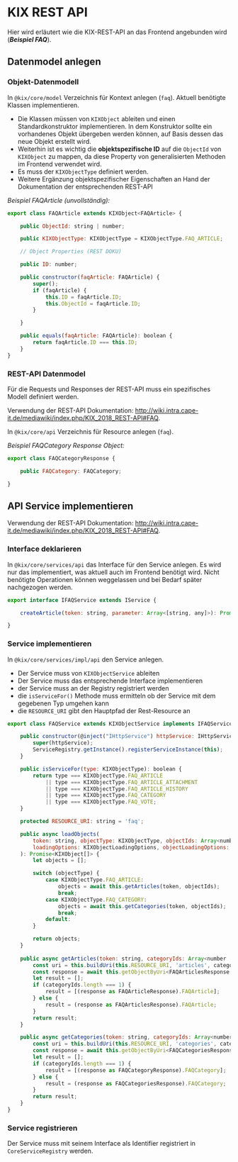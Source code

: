 # KIX REST API

Hier wird erläutert wie die KIX-REST-API an das Frontend angebunden wird (***Beispiel FAQ***).

## Datenmodel anlegen

### Objekt-Datenmodell
In `@kix/core/model` Verzeichnis für Kontext anlegen (`faq`).
Aktuell benötigte Klassen implementieren.

* Die Klassen müssen von `KIXObject` ableiten und einen Standardkonstruktor implementieren. In dem Konstruktor sollte ein vorhandenes Objekt übergeben werden können, auf Basis dessen das neue Objekt erstellt wird. 
* Weiterhin ist es wichtig die **objektspezifische ID** auf die `ObjectId` von `KIXObject` zu mappen, da diese Property von generalisierten Methoden im Frontend verwendet wird.
* Es muss der `KIXObjectType` definiert werden.
* Weitere Ergänzung objektspezifischer Eigenschaften an Hand der Dokumentation der entsprechenden REST-API

*Beispiel FAQArticle (unvollständig):*
```javascript
export class FAQArticle extends KIXObject<FAQArticle> {

    public ObjectId: string | number;

    public KIXObjectType: KIXObjectType = KIXObjectType.FAQ_ARTICLE;

    // Object Properties (REST DOKU)

    public ID: number;

    public constructor(faqArticle: FAQArticle) {
        super();
        if (faqArticle) {
            this.ID = faqArticle.ID;
            this.ObjectId = faqArticle.ID;
        }

    }

    public equals(faqArticle: FAQArticle): boolean {
        return faqArticle.ID === this.ID;
    }
}
```

### REST-API Datenmodel

Für die Requests und Responses der REST-API muss ein spezifisches Modell definiert werden.

Verwendung der REST-API Dokumentation: http://wiki.intra.cape-it.de/mediawiki/index.php/KIX_2018_REST-API#FAQ.

In `@kix/core/api` Verzeichnis für Resource anlegen (`faq`).

*Beispiel FAQCategory Response Object:*
```javascript
export class FAQCategoryResponse {

    public FAQCategory: FAQCategory;

}
```

## API Service implementieren

Verwendung der REST-API Dokumentation: http://wiki.intra.cape-it.de/mediawiki/index.php/KIX_2018_REST-API#FAQ.

### Interface deklarieren
In `@kix/core/services/api` das Interface für den Service anlegen. Es wird nur das implementiert, was aktuell auch im Frontend benötigt wird. Nicht benötigte Operationen können weggelassen und bei Bedarf später nachgezogen werden.

```javascript
export interface IFAQService extends IService {

    createArticle(token: string, parameter: Array<[string, any]>): Promise<number>;

}
```

### Service implementieren

In `@kix/core/services/impl/api` den Service anlegen.

* Der Service muss von `KIXObjectService` ableiten
* Der Service muss das entsprechende Interface implementieren
* der Service muss an der Registry registriert werden
* die `isServiceFor()` Methode muss ermitteln ob der Service mit dem gegebenen Typ umgehen kann
* die `RESOURCE_URI` gibt den Hauptpfad der Rest-Resource an 

```javascript
export class FAQService extends KIXObjectService implements IFAQService {

    public constructor(@inject("IHttpService") httpService: IHttpService) {
        super(httpService);
        ServiceRegistry.getInstance().registerServiceInstance(this);
    }

    public isServiceFor(type: KIXObjectType): boolean {
        return type === KIXObjectType.FAQ_ARTICLE
            || type === KIXObjectType.FAQ_ARTICLE_ATTACHMENT
            || type === KIXObjectType.FAQ_ARTICLE_HISTORY
            || type === KIXObjectType.FAQ_CATEGORY
            || type === KIXObjectType.FAQ_VOTE;
    }

    protected RESOURCE_URI: string = 'faq';

    public async loadObjects(
        token: string, objectType: KIXObjectType, objectIds: Array<number | string>,
        loadingOptions: KIXObjectLoadingOptions, objectLoadingOptions: KIXObjectSpecificLoadingOptions
    ): Promise<KIXObject[]> {
        let objects = [];

        switch (objectType) {
            case KIXObjectType.FAQ_ARTICLE:
                objects = await this.getArticles(token, objectIds);
                break;
            case KIXObjectType.FAQ_CATEGORY:
                objects = await this.getCategories(token, objectIds);
                break;
            default:
        }

        return objects;
    }
    
    public async getArticles(token: string, categoryIds: Array<number | string>): Promise<FAQCategory[]> {
        const uri = this.buildUri(this.RESOURCE_URI, 'articles', categoryIds.join(','));
        const response = await this.getObjectByUri<FAQArticlesResponse | FAQArticleResponse>(token, uri);
        let result = [];
        if (categoryIds.length === 1) {
            result = [(response as FAQArticleResponse).FAQArticle];
        } else {
            result = (response as FAQArticlesResponse).FAQArticle;
        }
        return result;
    }

    public async getCategories(token: string, categoryIds: Array<number | string>): Promise<FAQCategory[]> {
        const uri = this.buildUri(this.RESOURCE_URI, 'categories', categoryIds.join(','));
        const response = await this.getObjectByUri<FAQCategoriesResponse | FAQCategoryResponse>(token, uri);
        let result = [];
        if (categoryIds.length === 1) {
            result = [(response as FAQCategoryResponse).FAQCategory];
        } else {
            result = (response as FAQCategoriesResponse).FAQCategory;
        }
        return result;
    }
}
```
### Service registrieren

Der Service muss mit seinem Interface als Identifier registriert in `CoreServiceRegistry` werden.

